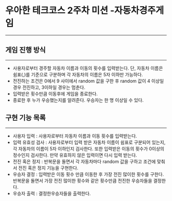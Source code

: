 # 우아한 테크코스 2주차 미션 -자동차경주게임

---

## 게임 진행 방식

---

- 사용자로부터 경주할 자동차 이름과 이동의 횟수를 입력받는다. 단, 자동차 이름은 쉼표(,)를 기준으로 구분하며 각 자동차의 이름은 5자 이하만 가능하다.
- 전진하는 조건은 0에서 9 사이에서 random 값을 구한 후 random 값이 4 이상일 경우 전진하고, 3이하일 경우는 멈춘다.
- 입력받은 횟수만큼 이동후에 게임을 종료한다.
- 종료한 후 누가 우승했는지를 알려준다. 우승자는 한 명 이상일 수 있다.

## 구현 기능 목록

---

- 사용자 입력 : 사용자로부터 자동차 이름과 이동 횟수를 입력받는다.
- 입력 유효성 검사 : 사용자로부터 입력 받은 자동차 이름이 쉼표로 구분되어 있는지, 각 자동차의 이름이 5자 이하인지 검사한다. 또한 입력받은 이동의 횟수가 0이상의 정수인지 검사한다. 만약 유효하지 않은 입력이면 다시 입력 받는다.
- 전진 혹은 정지 : 반복문을 돌면서 각 자동차마다 random 값을 구하고 조건에 맞춰서 전진 혹은 정지 기능을 구현한다.
- 우승자 결정 :  입력받은 이동 횟수 만큼 이동한 후 가장 전진 많이한 횟수를 구한다. 반복문을 돌면서 가장 전진 많이한 횟수와 같은 횟수만큼 전진한 우승자들을 결정한다.
- 우승자 출력 :  결정한우승자들을 출력한다.